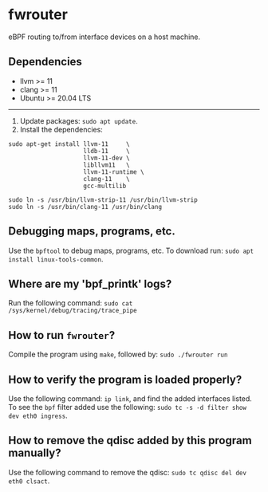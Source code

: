 # fwrouter
eBPF routing to/from interface devices on a host machine.

## Dependencies
- llvm >= 11
- clang >= 11
- Ubuntu >= 20.04 LTS
---

1. Update packages: `sudo apt update`.
2. Install the dependencies: 
```
sudo apt-get install llvm-11     \
                     lldb-11     \
                     llvm-11-dev \
                     libllvm11   \
                     llvm-11-runtime \
                     clang-11    \
                     gcc-multilib

sudo ln -s /usr/bin/llvm-strip-11 /usr/bin/llvm-strip
sudo ln -s /usr/bin/clang-11 /usr/bin/clang
```

## Debugging maps, programs, etc.
Use the `bpftool` to debug maps, programs, etc.
To download run: `sudo apt install linux-tools-common`.

## Where are my 'bpf_printk' logs?
Run the following command: `sudo cat /sys/kernel/debug/tracing/trace_pipe`

## How to run `fwrouter`?
Compile the program using `make`, followed by: `sudo ./fwrouter run`

## How to verify the program is loaded properly?
Use the following command: `ip link`, and find the added interfaces listed.
To see the `bpf` filter added use the following: `sudo tc -s -d filter show dev eth0 ingress`.

## How to remove the qdisc added by this program manually?
Use the following command to remove the qdisc: `sudo tc qdisc del dev eth0 clsact`.
